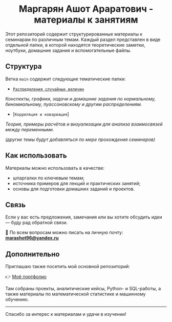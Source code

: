# <div align='center'> Маргарян Ашот Араратович - материалы к занятиям </div>

Этот репозиторий содержит структурированные материалы к семинарам по различным темам. Каждый раздел представлен в виде отдельной папки, в которой находятся теоретические заметки, ноутбуки, домашние задания и вспомогательные файлы.

## Структура

Ветка `main` содержит следующие тематические папки:

- [`Распределения случайных величин`](/D%26D/Navigator.md)
  
*Конспекты, графики, задачи и домашние задания по нормальному, биномиальному, пуассоновскому и другим распределениям.*

- [`Корреляция и ковариация`]
  
*Теория, примеры расчётов и визуализации для анализа взаимосвязей между переменными.*

*(другие темы будут добавляться по мере прохождения семинаров)*

## Как использовать

Материалы можно использовать в качестве:

- шпаргалки по ключевым темам;
- источника примеров для лекций и практических занятий;
- основы для подготовки домашних заданий и проектов.

## Связь

Если у вас есть предложения, замечания или вы хотите обсудить идеи — буду рад обратной связи.

📩 По всем вопросам можно писать на личную почту: **marashot96@yandex.ru**

## Дополнительно

Приглашаю также посетить мой основной репозиторий:

👉 [Моё портфолио](https://github.com/marashot96/portfolio)

Там собраны проекты, аналитические кейсы, Python- и SQL-работы, а также материалы по математической статистике и машинному обучению.

---

Спасибо за интерес к материалам и удачи в изучении!
